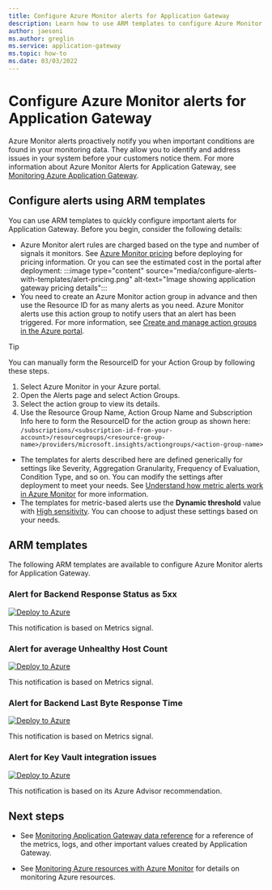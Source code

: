 ```yaml
---
title: Configure Azure Monitor alerts for Application Gateway
description: Learn how to use ARM templates to configure Azure Monitor alerts for Application Gateway
author: jaesoni
ms.author: greglin
ms.service: application-gateway
ms.topic: how-to
ms.date: 03/03/2022
---
```


# Configure Azure Monitor alerts for Application Gateway


Azure Monitor alerts proactively notify you when important conditions are found in your monitoring data. They allow you to identify and address issues in your system before your customers notice them. For more information about Azure Monitor Alerts for Application Gateway, see [Monitoring Azure Application Gateway](monitor-application-gateway.md#alerts).

## Configure alerts using ARM templates

You can use ARM templates to quickly configure important alerts for Application Gateway. Before you begin, consider the following details:

- Azure Monitor alert rules are charged based on the type and number of signals it monitors. See [Azure Monitor pricing](https://azure.microsoft.com/pricing/details/monitor/) before deploying for pricing information. Or you can see the estimated cost in the portal after deployment:
   :::image type="content" source="media/configure-alerts-with-templates/alert-pricing.png" alt-text="Image showing application gateway pricing details":::
- You need to create an Azure Monitor action group in advance and then use the Resource ID for as many alerts as you need. Azure Monitor alerts use this action group to notify users that an alert has been triggered. For more information, see [Create and manage action groups in the Azure portal](../azure-monitor/alerts/action-groups.md).
>[!TIP]
> You can manually form the ResourceID for your Action Group by following these steps.
> 1. Select Azure Monitor in your Azure portal.
> 1. Open the Alerts page and select Action Groups.
> 1. Select the action group to view its details.
> 1. Use the Resource Group Name, Action Group Name and Subscription Info here to form the ResourceID for the action group as shown here: <br>
> `/subscriptions/<subscription-id-from-your-account>/resourcegroups/<resource-group-name>/providers/microsoft.insights/actiongroups/<action-group-name>` 
- The templates for alerts described here are defined generically for settings like Severity, Aggregation Granularity, Frequency of Evaluation, Condition Type, and so on. You can modify the settings after deployment to meet your needs. See [Understand how metric alerts work in Azure Monitor](../azure-monitor/alerts/alerts-metric-overview.md) for more information.
- The templates for metric-based alerts use the  **Dynamic threshold** value with [High sensitivity](../azure-monitor/alerts/alerts-dynamic-thresholds.md#what-does-the-sensitivity-setting-in-dynamic-thresholds-mean). You can choose to adjust these settings based on your needs.

## ARM templates

The following ARM templates are available to configure Azure Monitor alerts for Application Gateway.

### Alert for Backend Response Status as 5xx

[![Deploy to Azure](https://aka.ms/deploytoazurebutton)](https://portal.azure.com/#create/Microsoft.Template/uri/https%3A%2F%2Fraw.githubusercontent.com%2FAzure%2Fazure-quickstart-templates%2Fmaster%2Fdemos%2Fag-alert-backend-5xx%2Fazuredeploy.json)

This notification is based on Metrics signal.

### Alert for average Unhealthy Host Count

[![Deploy to Azure](https://aka.ms/deploytoazurebutton)](https://portal.azure.com/#create/Microsoft.Template/uri/https%3A%2F%2Fraw.githubusercontent.com%2FAzure%2Fazure-quickstart-templates%2Fmaster%2Fdemos%2Fag-alert-unhealthy-host%2Fazuredeploy.json)

This notification is based on Metrics signal.

### Alert for Backend Last Byte Response Time

[![Deploy to Azure](https://aka.ms/deploytoazurebutton)](https://portal.azure.com/#create/Microsoft.Template/uri/https%3A%2F%2Fraw.githubusercontent.com%2FAzure%2Fazure-quickstart-templates%2Fmaster%2Fdemos%2Fag-alert-backend-lastbyte-resp%2Fazuredeploy.json)

This notification is based on Metrics signal.

### Alert for Key Vault integration issues

[![Deploy to Azure](https://aka.ms/deploytoazurebutton)](https://portal.azure.com/#create/Microsoft.Template/uri/https%3A%2F%2Fraw.githubusercontent.com%2FAzure%2Fazure-quickstart-templates%2Fmaster%2Fdemos%2Fag-alert-keyvault-advisor%2Fazuredeploy.json)

This notification is based on its Azure Advisor recommendation.


## Next steps

<!-- Add additional links. You can change the wording of these and add more if useful.   -->

- See [Monitoring Application Gateway data reference](monitor-application-gateway-reference.md) for a reference of the metrics, logs, and other important values created by Application Gateway.

- See [Monitoring Azure resources with Azure Monitor](../azure-monitor/essentials/monitor-azure-resource.md) for details on monitoring Azure resources.
